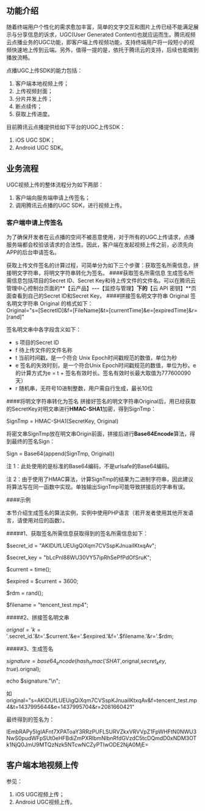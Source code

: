 ## 功能介绍
随着终端用户个性化的需求愈加丰富，简单的文字交互和图片上传已经不能满足展示与分享信息的诉求，UGC(User Generated Content)也就应运而生。腾讯视频云点播业务的UGC功能，即客户端上传视频功能，支持终端用户将一段短小的视频快速地上传到云端。另外，值得一提的是，依托于腾讯云的支持，后续也能做到播放流畅。

点播UGC上传SDK的能力包括：

1. 客户端本地视频上传；
2. 上传视频封面；
3. 分片并发上传；
4. 断点续传；
5. 获取上传进度。

目前腾讯云点播提供给如下平台的UGC上传SDK：

1. iOS UGC SDK；
2. Android UGC SDK。

## 业务流程
UGC视频上传的整体流程分为如下两部：

1. 客户端向服务端申请上传签名；
2. 调用腾讯云点播的UGC SDK，进行视频上传。

### 客户端申请上传签名
为了确保开发者在云点播的空间不被恶意使用，对于所有的UGC上传请求，点播服务端都会校验该请求的合法性。因此，客户端在发起视频上传之前，必须先向APP的后台申请签名。

获取上传文件签名的计算过程，可简单分为如下三个步骤：获取签名所需信息，拼接明文字符串，将明文字符串转化为签名。 
####获取签名所需信息
生成签名所需信息包括项目的Secret ID、Secret Key和待上传文件的文件名。可以在腾讯云管理中心控制台页面的**【云产品】**---**【监控与管理】**下的**【云 API 密钥】**页面查看到自己的Secret ID和Secret Key。 
####拼接签名明文字符串 Original
签名明文字符串 Original 的格式如下：  
Original="s=[SecretID]&f=[FileName]&t=[currentTime]&e=[expiredTime]&r=[rand]"
 
签名明文串中各字段含义如下：

- s 	项目的Secret ID 
- f 	待上传文件的文件名称 
- t 	当前时间戳，是一个符合 Unix Epoch时间戳规范的数值，单位为秒 
- e 	签名的失效时刻，是一个符合Unix Epoch时间戳规范的数值，单位为秒。e的计算方式为e = t + 签名有效时长。签名有效时长最大取值为777600090天） 
- r 	随机串，无符号10进制整数，用户需自行生成，最长10位 

####将明文字符串转化为签名
拼接好签名的明文字符串Original后，用已经获取的SecretKey对明文串进行**HMAC-SHA1**加密，得到SignTmp：
 
SignTmp = HMAC-SHA1(SecretKey, Original) 

将密文串SignTmp放在明文串Origin前面，拼接后进行**Base64Encode**算法，得到最终的签名Sign：
 
Sign = Base64(append(SignTmp, Original)) 

注 1：此处使用的是标准的Base64编码，不是urlsafe的Base64编码。

注 2：由于使用了HMAC算法，计算SignTmp的结果为二进制字符串，因此建议将算法写在同一函数中实现。单独输出SignTmp可能导致拼接后的字串有误。 

####示例
 
本节介绍生成签名的算法实例，实例中使用PHP语言（若开发者使用其他开发语言，请使用对应的函数）。 

#####1、获取签名所需信息获取得到的签名所需信息如下：
 
$secret_id = "AKIDUfLUEUigQiXqm7CVSspKJnuaiIKtxqAv";
 
$secret_key = "bLcPnl88WU30VY57ipRhSePfPdOfSruK";
 
$current = time();
 
$expired = $current + 3600;
  
$rdm = rand();
 
$filename = "tencent_test.mp4";
 
#####2、拼接签名明文串
 
$orignal = 'k='.$secret_id.'&t='.$current.'&e='.$expired.'&f='.$filename.'&r='.$rdm;
 
#####3、生成签名
 
$signature=base64_encode(hash_hmac('SHA1',$orignal,$secret_key, true).$orignal);
 
echo $signature."\n";
  
如 original="s=AKIDUfLUEUigQiXqm7CVSspKJnuaiIKtxqAv&f=tencent_test.mp4&t=1437995644&e=1437995704&r=2081660421"
 
最终得到的签名为：
 
IEmbRAPy5IgIAFnt7XPAToaY3RRzPUFLSURVZkxVRVVpZ1FpWHFtN0NWU3NwS0pudWFpSUt0eHFBdiZmPXRlbmNlbnRfdGVzdC5tcDQmdD0xNDM3OTk1NjQ0JmU9MTQzNzk5NTcwNCZyPTIwODE2NjA0MjE= 


## 客户端本地视频上传

参见：

1. iOS UGC视频上传；
2. Android UGC视频上传。
